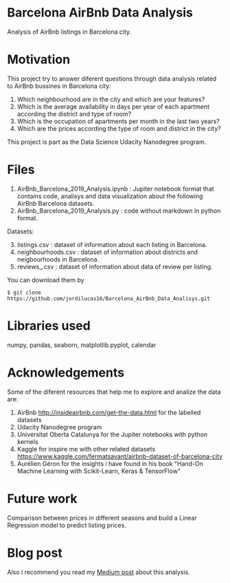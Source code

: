 # Barcelona AirBnb Data Analysis

Analysis of AirBnb listings in Barcelona city.

# Motivation

This project try to answer diferent questions through data analysis related to AirBnb bussines in Barcelona city:

1. Which neighbourhood are in the city and which are your features?
2. Which is the average availability in days per year of each apartment according the district and type of room?
3. Which is the occupation of apartments per month in the last two years?
4. Which are the prices according the type of room and district in the city?

This project is part as the Data Science Udacity Nanodegree program.

# Files

1. AirBnb_Barcelona_2019_Analysis.ipynb : Jupiter notebook format that contains code, analisys and data visualization about the following AirBnb Barcelona datasets.
2. AirBnb_Barcelona_2019_Analysis.py : code without markdown in python format.

Datasets:

3. listings.csv : dataset of information about each listing in Barcelona.
4. neighbourhoods.csv : dataset of information about districts and neigbourhoods in Barcelona.
5. reviews_.csv : dataset of information about data of review per listing.

You can download them by

```
$ git clone https://github.com/jordilucas16/Barcelona_AirBnb_Data_Analisys.git
```

# Libraries used

numpy, pandas, seaborn, matplotlib.pyplot, calendar


# Acknowledgements

Some of the diferent resources that help me to explore and analize the data are:

1. AirBnb http://insideairbnb.com/get-the-data.html for the labelled datasets
2. Udacity Nanodegree program 
3. Universitat Oberta Catalunya for the Jupiter notebooks with python kernels
4. Kaggle for inspire me with other related datasets https://www.kaggle.com/fermatsavant/airbnb-dataset-of-barcelona-city
5. Aurélien Géron for the insights i have found in his book "Hand-On Machine Learning with Scikit-Learn, Keras & TensorFlow"

# Future work

Comparison between prices in different seasons and build a Linear Regression model to predict listing prices.

# Blog post

Also i recommend you read my [Medium post](https://medium.com/@jordiluc16/3-things-you-need-to-know-before-booking-an-airbnb-apartment-in-barcelona-3ae9d0cb9110) about this analysis.
